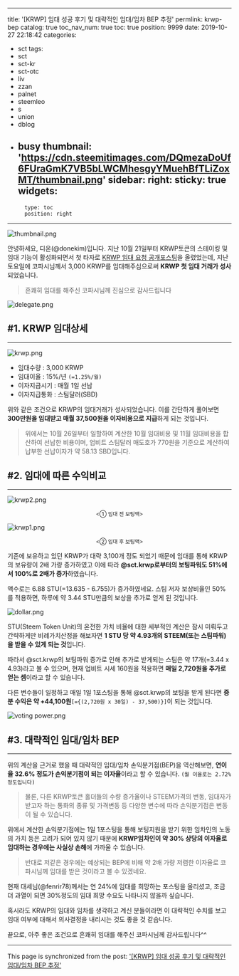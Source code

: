 
---
title: '[KRWP] 임대 성공 후기 및 대략적인 임대/임차 BEP 추정'
permlink: krwp-bep
catalog: true
toc_nav_num: true
toc: true
position: 9999
date: 2019-10-27 22:18:42
categories:
- sct
tags:
- sct
- sct-kr
- sct-otc
- liv
- zzan
- palnet
- steemleo
- s
- union
- dblog
- busy
thumbnail: 'https://cdn.steemitimages.com/DQmezaDoUf6FUraGmK7VB5bLWCMhesgyYMuehBfTLiZoxMT/thumbnail.png'
sidebar:
    right:
        sticky: true
widgets:
    -
        type: toc
        position: right
---


![thumbnail.png](https://cdn.steemitimages.com/DQmezaDoUf6FUraGmK7VB5bLWCMhesgyYMuehBfTLiZoxMT/thumbnail.png)

안녕하세요, 디온(@donekim)입니다. 지난 10월 21일부터 KRWP토큰의 스테이킹 및 임대 기능이 활성화되면서 첫 타자로 [KRWP 임대 요청 공개포스팅](https://www.steemcoinpan.com/sct/@donekim/15-krwp)을 올렸었는데, 지난 토요일에 코파시님께서 3,000 KRWP를 임대해주심으로써 **KRWP 첫 임대 거래가 성사**되었습니다.

> 흔쾌히 임대를 해주신 코파시님께 진심으로 감사드립니다


![delegate.png](https://cdn.steemitimages.com/DQmYZmyZhr2wa84DgBvKkNiUbhEXkhcawVVKSfztpxGLW1M/delegate.png)

## #1. KRWP 임대상세
---

![krwp.png](https://cdn.steemitimages.com/DQmQaDg2XUhicGW6fq6KvAPMVrhF4woe4DXME9P2Bwdr1KR/krwp.png)

- 임대수량 : 3,000 KRWP
- 임대이율 : 15%/년 `(=1.25%/월)`
- 이자지급시기 : 매월 1일 선납
- 이자지급통화 : 스팀달러(SBD)

위와 같은 조건으로 KRWP의 임대거래가 성사되었습니다. 이를 간단하게 풀어보면 **300만원을 임대받고 매월 37,500원을 이자비용으로 지급**하게 되는 것입니다.

> 위에서는 10월 26일부터 일할하여 계산한 10월 임대비용 및 11월 임대비용을 합산하여 선납한 비용이며, 업비트 스팀달러 매도호가 770원을 기준으로 계산하여 납부한 선납이자가 약 58.13 SBD입니다. 

## #2. 임대에 따른 수익비교
---


![krwp2.png](https://cdn.steemitimages.com/DQmSFRVV5SQsK6PiaVqtskF2Po8HJx5fuCjefe7ASZjLbN8/krwp2.png)
<center><sub> <① 임대 전 보팅액> </sub></center>

![krwp1.png](https://cdn.steemitimages.com/DQmbWvjZYQaGD7MEmaW2fyeCZ5SxrtaXkt3fRN3ZjkvxXw9/krwp1.png)
<center><sub> <② 임대 후 보팅액> </sub></center>

기존에 보유하고 있던 KRWP가 대략 3,100개 정도 되었기 때문에 임대를 통해 KRWP의 보유량이 2배 가량 증가하였고 이에 따라 **@sct.krwp로부터의 보팅파워도 51%에서 100%로 2배가 증가**하였습니다. 

액수로는 6.88 STU(=13.635 - 6.755)가 증가하였네요. 스팀 저자 보상비율인 50%를 적용하면, 하루에 약 3.44 STU만큼의 보상을 추가로 얻게 된 것입니다. 

![dollar.png](https://cdn.steemitimages.com/DQmex7Ai8MyGPEWUNXZ5psRSBH8wXTGR8KKMxz5eaV6eu5S/dollar.png)

STU(Steem Token Unit)의 온전한 가치 비율에 대한 세부적인 계산은 잠시 미뤄두고 간략하게만 비례가치산정을 해보자면 **1 STU 당 약 4.93개의 STEEM(또는 스팀파워)을 받을 수 있게 되는 것**입니다. 

따라서 @sct.krwp의 보팅파워 증가로 인해 추가로 받게되는 스팀은 약 17개(=3.44 x 4.93)라고 볼 수 있으며, 현재 업비트 시세 160원을 적용하면 **매일 2,720원을 추가로 얻는 셈**이라고 할 수 있습니다. 

다른 변수들이 일정하고 매일 1일 1포스팅을 통해 @sct.krwp의 보팅을 받게 된다면 **증분 수익은 약 +44,100원**`[={(2,720원 x 30일) - 37,500)}]`이 되는 것입니다.


![voting power.png](https://cdn.steemitimages.com/DQmboGxebzUtGi2ktsWX6pGonkkSYu2ggsMe1dqWqXatesL/voting%20power.png)


## #3. 대략적인 임대/임차 BEP
---

위의 계산을 근거로 했을 때 대략적인 임대/임차 손익분기점(BEP)을 역산해보면, **연이율 32.6% 정도가 손익분기점이 되는 이자율**이라고 할 수 있습니다. `(월 이율로는 2.72% 정도입니다)` 

> 물론, 다른 KRWP토큰 홀더들의 수량 증가율이나 STEEM가격의 변동, 임대자가 받고자 하는 통화의 종류 및 가격변동 등 다양한 변수에 따라 손익분기점은 변동이 될 수 있습니다.

위에서 계산한 손익분기점에는 1일 1포스팅을 통해 보팅지원을 받기 위한 임차인의 노동의 가치 등은 고려가 되어 있지 않기 때문에 **KRWP임차인이 약 30% 상당의 이자율로 임대하는 경우에는 사실상 손해**에 가까울 수 있습니다. 

> 반대로 저같은 경우에는 예상되는 BEP에 비해 약 2배 가량 저렴한 이자율로 코파시님께 임대를 받은 것이라고 볼 수 있겠네요.

현재 대세님(@fenrir78)께서는 연 24%에 임대를 희망하는 포스팅을 올리셨고, 조금 더 과열이 되면 30%정도의 임대 희망 수요도 나타나지 않을까 싶습니다. 

혹시라도 KRWP의 임대와 임차를 생각하고 계신 분들이라면 이 대략적인 수치를 보고 임대 여부에 대해서 의사결정을 내리시는 것도 좋을 것 같습니다. 

끝으로, 아주 좋은 조건으로 흔쾌히 임대를 해주신 코파시님께 감사드립니다^^

- - -

This page is synchronized from the post: ['[KRWP] 임대 성공 후기 및 대략적인 임대/임차 BEP 추정'](https://steemit.com/@donekim/krwp-bep)
